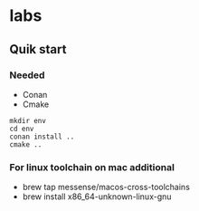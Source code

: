 # labs

## Quik start

### Needed

* Conan
* Cmake

```
mkdir env
cd env
conan install ..
cmake ..
```

### For linux toolchain on mac additional 

* brew tap messense/macos-cross-toolchains
* brew install x86_64-unknown-linux-gnu